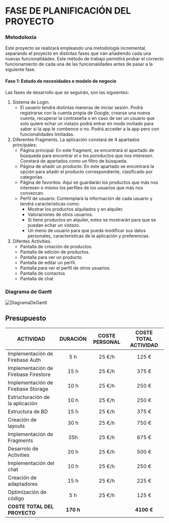# FASE DE PLANIFICACIÓN DEL PROYECTO

### Metodoloxía

Este proyecto se realizará empleando una metodología incremental, separando el proyecto en distintas fases que irán añadiendo cada una nuevas funcionalidades. Este método de trabajo permitirá probar el correcto funcionamiento de cada una de las funcionalidades antes de pasar a la siguiente fase.

#### Fase 1: Estudo de necesidades e modelo de negocio

Las fases de desarrollo que se seguirán, son las siguientes:

1. Sistema de Login.
   - El usuario tendrá distintas maneras de iniciar sesión. Podrá registrarse con la cuenta propia de Google, crearse una nueva cuenta, recuperar la contraseña o en caso de ser un usuario que solo quiere echar un vistazo podrá entrar en modo invitado para saber si la app le combence o no. Podrá acceder a la app pero con funcionalidades limitadas.
2. Diferentes Fragments. La aplicación constará de 4 apartados principales: 
   - Página principal: En este fragment, se encontrará el apartado de búsqueda para encontrar el o los poroductos que nos interesen. Constará de apartados como un filtro de búsqueda. 
   - Página de añadir un producto: En este apartado se encontrará la opción para añadir el producto correspondiente, clasificado por categorías.
   - Página de favoritos: Aquí se guardarán los productos que más nos interesen o mismo los perfiles de los usuarios que más nos convezcan.
   - Perfil de usuario: Contemplará la información de cada usuario y tendrá características como:
     -  Mostrar los productos alquilados y en alquiler.
     -  Valoraciones de otros usuarios.
     -  Si tiene productos en alquiler, estes se mostrarán para que se puedan echar un vistazo.
     -  Un menú de usuario para que pueda modificar sus datos personales, características de la aplicación y preferencias.
3. Difentes Activities.
   - Pantalla de creación de productos.
   - Pantalla de edición de productos.
   - Pantalla para ver un producto.
   - Pantalla de editar un perfil.
   - Pantalla para ver el perfil de otros usuarios.
   - Pantalla de contactos
   - Pantalla de chat
  

### Diagrama de Gantt

![DiagramaDeGantt](/doc/img/DiagramaGantt.png)

## Presupuesto

 | ACTIVIDAD                                  | DURACIÓN | COSTE PERSONAL | COSTE TOTAL ACTIVIDAD |
|--                                           |:--------:|:--------------:|:---------------------:|
|Implementación de Firebase Auth              |5 h       |25 €/h          |125 €                  |
|Implementación de Firebase Firestore         |15 h      |25 €/h          |375 €                  |
|Implementación de Firebase Storage           |10 h      |25 €/h          |250 €                  |
|Estructuración de la aplicación              |10 h      |25 €/h          |250 €                  |
|Estructura de BD                             |15 h      |25 €/h          |375 €                  |
|Creación de layouts                          |30 h      |25 €/h          |750 €                  |
|Implementacion de Fragments                  |35h       |25 €/h          |875 €                  |
|Desarrolo de Activities                      |20 h      |25 €/h          |500 €                  |
|Implementación del chat                      |10 h      |25 €/h          |250 €                  |
|Creación de adaptadores                      |15 h      |25 €/h          |225 €                  |
|Optimización de código                       |5 h       |25 €/h          |125 €                  |
|**COSTE TOTAL DEL PROYECTO**                 |**170 h** |                |**4100 €**             |
